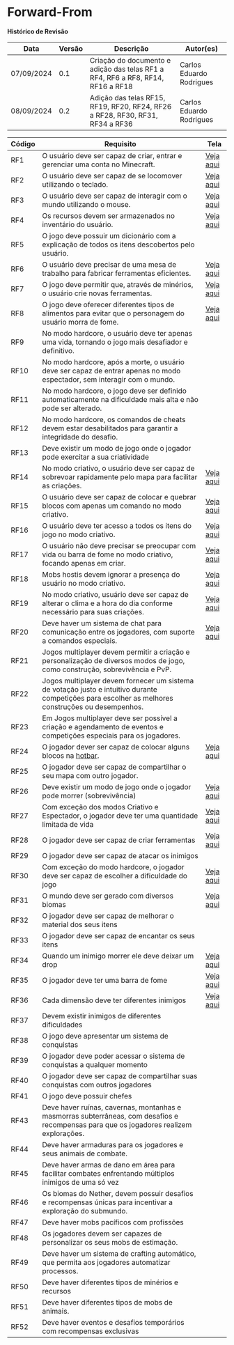 # Forward-From
**Histórico de Revisão**

| Data   | Versão  | Descrição | Autor(es)|
| --- | --- | --- | --- |
| 07/09/2024 | 0.1 | Criação do documento e adição das telas RF1 a RF4, RF6 a RF8, RF14, RF16 a RF18 | Carlos Eduardo Rodrigues |
| 08/09/2024 | 0.2 | Adição das telas RF15, RF19, RF20, RF24, RF26 a RF28, RF30, RF31, RF34 a RF36 | Carlos Eduardo Rodrigues |

|Código|Requisito|Tela|
|---|---|---|
| RF1 | O usuário deve ser capaz de criar, entrar e gerenciar uma conta no Minecraft. | [Veja aqui](imgs/1.png) |
| RF2 | O usuário deve ser capaz de se locomover utilizando o teclado. | [Veja aqui](imgs/2.png) |
| RF3 | O usuário deve ser capaz de interagir com o mundo utilizando o mouse. | [Veja aqui](imgs/3.png) |
| RF4 | Os recursos devem ser armazenados no inventário do usuário. | [Veja aqui](imgs/4.png) |
| RF5 | O jogo deve possuir um dicionário com a explicação de todos os itens descobertos pelo usuário. |  |
| RF6 | O usuário deve precisar de uma mesa de trabalho para fabricar ferramentas eficientes. | [Veja aqui](imgs/6.png) |
| RF7 | O jogo deve permitir que, através de minérios, o usuário crie novas ferramentas. | [Veja aqui](imgs/7.png) |
| RF8 | O jogo deve oferecer diferentes tipos de alimentos para evitar que o personagem do usuário morra de fome. | [Veja aqui](imgs/8.png) |
| RF9 | No modo hardcore, o usuário deve ter apenas uma vida, tornando o jogo mais desafiador e definitivo. |  |
| RF10 | No modo hardcore, após a morte, o usuário deve ser capaz de entrar apenas no modo espectador, sem interagir com o mundo. | |
| RF11 | No modo hardcore, o jogo deve ser definido automaticamente na dificuldade mais alta e não pode ser alterado. |  |
| RF12 | No modo hardcore, os comandos de cheats devem estar desabilitados para garantir a integridade do desafio. | |
| RF13 |  Deve existir um modo de jogo onde o jogador pode exercitar a sua criatividade |  |
| RF14 | No modo criativo, o usuário deve ser capaz de sobrevoar rapidamente pelo mapa para facilitar as criações. | [Veja aqui](imgs/14.png) |
| RF15 | O usuário deve ser capaz de colocar e quebrar blocos com apenas um comando no modo criativo. | [Veja aqui](imgs/15.mp4) |
| RF16 | O usuário deve ter acesso a todos os itens do jogo no modo criativo. | [Veja aqui](imgs/16.png) |
| RF17 | O usuário não deve precisar se preocupar com vida ou barra de fome no modo criativo, focando apenas em criar. | [Veja aqui](imgs/17.png) |
| RF18 | Mobs hostis devem ignorar a presença do usuário no modo criativo. | [Veja aqui](imgs/18.png) |
| RF19 | No modo criativo, usuário deve ser capaz de alterar o clima e a hora do dia conforme necessário para suas criações. | [Veja aqui](imgs/19.mp4) |
| RF20 | Deve haver um sistema de chat para comunicação entre os jogadores, com suporte a comandos especiais. | [Veja aqui](imgs/20.jpeg) |
| RF21 | Jogos multiplayer devem permitir a criação e personalização de diversos modos de jogo, como construção, sobrevivência e PvP. |  |
| RF22 | Jogos multiplayer devem fornecer um sistema de votação justo e intuitivo durante competições para escolher as melhores construções ou desempenhos. |  |
| RF23 | Em Jogos multiplayer deve ser possível a criação e agendamento de eventos e competições especiais para os jogadores. | |
| RF24 | O jogador dever ser capaz de colocar alguns blocos na [hotbar](../modelagem/lexico.md#l39-hotbar). | [Veja aqui](imgs/24.jpeg) |
| RF25 | O jogador deve ser capaz de compartilhar o seu mapa com outro jogador. | |
| RF26 | Deve existir um modo de jogo onde o jogador pode morrer (sobrevivência) | [Veja aqui](imgs/26.png) |
|RF27| Com exceção dos modos Criativo e Espectador, o jogador deve ter uma quantidade limitada de vida| [Veja aqui](imgs/27.png) |
|RF28|O jogador deve ser capaz de criar ferramentas | [Veja aqui](imgs/28.png) |
|RF29|O jogador deve ser capaz de atacar os inimigos||
|RF30|Com exceção do modo hardcore, o jogador deve ser capaz de escolher a dificuldade do jogo| [Veja aqui](imgs/30.png) |
|RF31| O mundo deve ser gerado com diversos biomas | [Veja aqui](imgs/31.png) |
|RF32| O jogador deve ser capaz de melhorar o material dos seus itens ||
|RF33| O jogador deve ser capaz de encantar os seus itens ||
|RF34| Quando um inimigo morrer ele deve deixar um drop | [Veja aqui](imgs/34.png) |
|RF35| O jogador deve ter uma barra de fome | [Veja aqui](imgs/35.png) |
|RF36|Cada dimensão deve ter diferentes inimigos| [Veja aqui](imgs/36.png) |
|RF37|Devem existir inimigos de diferentes dificuldades||
|RF38|O jogo deve apresentar um sistema de conquistas||
|RF39|O jogador deve poder acessar o sistema de conquistas a qualquer momento||
|RF40|O jogador deve ser capaz de compartilhar suas conquistas com outros jogadores||
|RF41|O jogo deve possuir chefes||
|RF43| Deve haver ruínas, cavernas, montanhas e masmorras subterrâneas, com desafios e recompensas para que os jogadores realizem explorações. ||
|RF44| Deve haver armaduras para os jogadores e seus animais de combate. ||
|RF45| Deve haver armas de dano em área para facilitar combates enfrentando múltiplos inimigos de uma só vez ||
|RF46| Os biomas do Nether, devem possuir desafios e recompensas únicas para incentivar a exploração do submundo. ||
|RF47| Deve haver mobs pacíficos com profissões ||
|RF48| Os jogadores devem ser capazes de personalizar os seus mobs de estimação. ||
|RF49| Deve haver um sistema de crafting automático, que permita aos jogadores automatizar processos. ||
|RF50| Deve haver diferentes tipos de minérios e recursos ||
|RF51| Deve haver diferentes tipos de mobs de animais. ||
|RF52| Deve haver eventos e desafios temporários com recompensas exclusivas||
